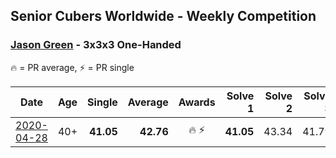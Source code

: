## Senior Cubers Worldwide - Weekly Competition
### [Jason Green](../jason_green.md) - 3x3x3 One-Handed

🔥 = PR average, ⚡ = PR single

| Date | Age | Single | Average | Awards | Solve 1 | Solve 2 | Solve 3 | Solve 4 | Solve 5 | Video |
| :--: | :--: | --: | --: | :--: | --: | --: | --: | --: | --: | :-- |
| [2020-04-28](../../results/333oh/2020-04-28.md) | 40+ | **41.05** | **42.76** | 🔥 ⚡ | **41.05** | 43.34 | 41.79 | 43.16 | 1:10.04 | [Link](https://www.facebook.com/jasongreenbowler/videos/10163336975180425/) |


<!-- Global site tag (gtag.js) - Google Analytics -->
<script async src="https://www.googletagmanager.com/gtag/js?id=UA-86348435-3"></script>
<script>window.dataLayer = window.dataLayer || []; function gtag() {dataLayer.push(arguments);} gtag('js', new Date()); gtag('config', 'UA-86348435-3');</script>
